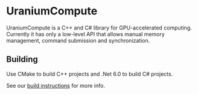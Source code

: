 # UraniumCompute
UraniumCompute is a C++ and C# library for GPU-accelerated computing. Currently it has only a low-level API that allows manual memory management, command submission and synchronization.

## Building
Use CMake to build C++ projects and .Net 6.0 to build C# projects.

See our [build instructions](./BUILDING.md) for more info.
